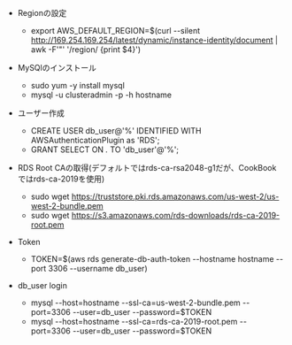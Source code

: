 - Regionの設定
    - export AWS_DEFAULT_REGION=$(curl --silent http://169.254.169.254/latest/dynamic/instance-identity/document | awk -F'"' '/region/ {print $4}')

- MySQlのインストール
    - sudo yum -y install mysql 
    - mysql -u clusteradmin -p -h hostname

- ユーザー作成
    - CREATE USER db_user@'%' IDENTIFIED WITH AWSAuthenticationPlugin as 'RDS'; 
    - GRANT SELECT ON *.* TO 'db_user'@'%';

- RDS Root CAの取得(デフォルトではrds-ca-rsa2048-g1だが、CookBookではrds-ca-2019を使用)
    - sudo wget https://truststore.pki.rds.amazonaws.com/us-west-2/us-west-2-bundle.pem
    - sudo wget https://s3.amazonaws.com/rds-downloads/rds-ca-2019-root.pem

- Token
    - TOKEN=$(aws rds generate-db-auth-token --hostname hostname --port 3306 --username db_user)

- db_user login
    - mysql --host=hostname --ssl-ca=us-west-2-bundle.pem --port=3306 --user=db_user --password=$TOKEN
    - mysql --host=hostname --ssl-ca=rds-ca-2019-root.pem --port=3306 --user=db_user --password=$TOKEN